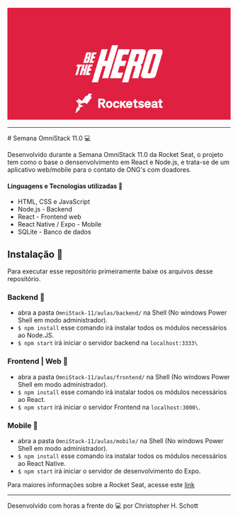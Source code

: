 <p align="center">
<img src="https://github.com/ChristopherHauschild/Omnistack-BeTheHero/blob/master/bth.png?raw=true">
</p>

<hr>
# Semana OmniStack 11.0 💻

Desenvolvido durante a Semana OmniStack 11.0 da Rocket Seat, o projeto tem como o base o densenvolvimento em React e Node.js, e trata-se de um aplicativo web/mobile para o contato de ONG's com doadores.

#### Linguagens e Tecnologias utilizadas 🚀
- HTML, CSS e JavaScript
- Node.js - Backend
- React - Frontend web
- React Native / Expo - Mobile
- SQLite - Banco de dados  

## Instalação 🚀

Para executar esse repositório primeiramente baixe os arquivos desse repositório.

### Backend 🚀

- abra a pasta `OmniStack-11/aulas/backend/` na Shell (No windows Power Shell em modo administrador). 
- `$ npm install` esse comando irá instalar todos os módulos necessários ao Node.JS.
- `$ npm start` irá iniciar o servidor backend na `localhost:3333\` 

### Frontend | Web 🚀

- abra a pasta `OmniStack-11/aulas/frontend/` na Shell (No windows Power Shell em modo administrador). 
- `$ npm install` esse comando irá instalar todos os módulos necessários ao React.
- `$ npm start` irá iniciar o servidor Frontend na `localhost:3000\`.

### Mobile 🚀

- abra a pasta `OmniStack-11/aulas/mobile/` na Shell (No windows Power Shell em modo administrador). 
- `$ npm install` esse comando ira instalar todos os módulos necessários ao React Native.
- `$ npm start` irá iniciar o servidor de desenvolvimento do Expo. 


Para maiores informações sobre a Rocket Seat, acesse este <a href="https://rocketseat.com.br/">link</a>

<hr>

Desenvolvido com horas a frente do :computer: por Christopher H. Schott

